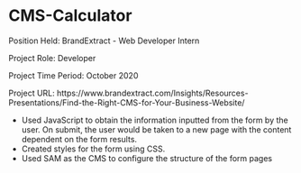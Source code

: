 # CMS-Calculator
<p>Position Held: BrandExtract - Web Developer Intern</p>
<p>Project Role: Developer
<p>Project Time Period: October 2020</p>
<p>Project URL: https://www.brandextract.com/Insights/Resources-Presentations/Find-the-Right-CMS-for-Your-Business-Website/</p>

<ul>
  <li>Used JavaScript to obtain the information inputted from the form by the user. On submit, the user would be taken to a new page with the content dependent on the form results.</li>
  <li>Created styles for the form using CSS.</li>
  <li>Used SAM as the CMS to configure the structure of the form pages</li>
</ul>
